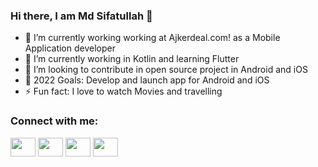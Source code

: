 ### Hi there, I am Md Sifatullah 👋


- 🔭 I’m currently working working at Ajkerdeal.com! as a Mobile Application developer
- 🌱 I’m currently working in Kotlin and learning Flutter
- 👯 I’m looking to contribute in open source project in Android and iOS
- 🥅 2022 Goals: Develop and launch app for Android and iOS
- ⚡ Fun fact:  I love to watch Movies and travelling

<h3 align="left">Connect with me:</h3>
<p align="left">
<a href="your link" target="blank"><img align="center" src="https://cdn.jsdelivr.net/npm/simple-icons@3.0.1/icons/twitter.svg" alt="" height="30" width="40" /></a>
<a href="your link" target="blank"><img align="center" src="https://cdn.jsdelivr.net/npm/simple-icons@3.0.1/icons/linkedin.svg" alt="" height="30" width="40" /></a>
<a href="your link" target="blank"><img align="center" src="https://cdn.jsdelivr.net/npm/simple-icons@3.0.1/icons/instagram.svg" alt="" height="30" width="40" /></a>
<a href="your link" target="blank"><img align="center" src="https://cdn.jsdelivr.net/npm/simple-icons@3.0.1/icons/youtube.svg" alt="" height="30" width="40" /></a>
</p>
